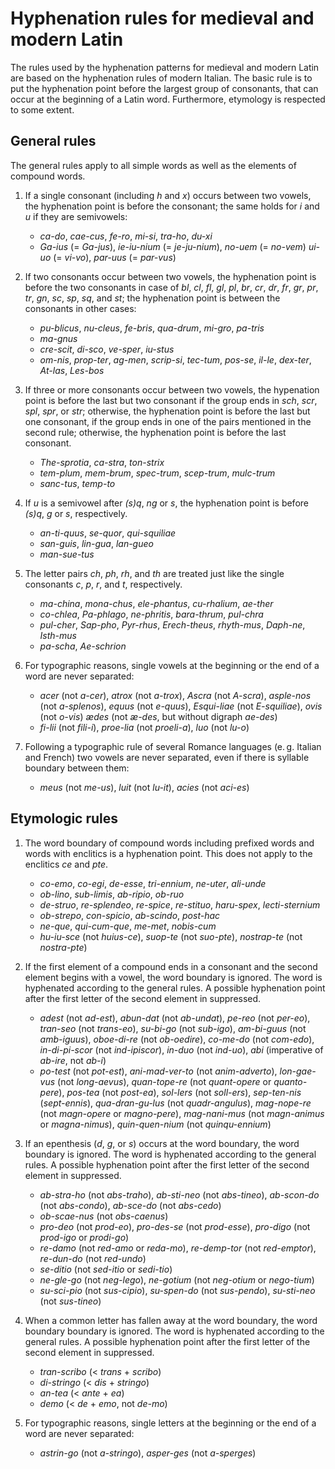 # Hyphenation rules for medieval and modern Latin

The rules used by the hyphenation patterns for medieval and modern Latin are
based on the hyphenation rules of modern Italian. The basic rule is to put the
hyphenation point before the largest group of consonants, that can occur at the
beginning of a Latin word. Furthermore, etymology is respected to some extent.

## General rules

The general rules apply to all simple words as well as the elements of compound
words.

1. If a single consonant (including *h* and *x*) occurs between two vowels, the
hyphenation point is before the consonant; the same holds for *i* and *u* if
they are semivowels:
	- *ca-do*, *cae-cus*, *fe-ro*, *mi-si*, *tra-ho*, *du-xi*
	- *Ga-ius* (= *Ga-jus*), *ie-iu-nium* (= *je-ju-nium*), *no-uem* (=
	  *no-vem*) *ui-uo* (= *vi-vo*), *par-uus* (= *par-vus*)

2. If two consonants occur between two vowels, the hyphenation point is before
the two consonants in case of *bl*, *cl*, *fl*, *gl*, *pl*, *br*, *cr*, *dr*,
*fr*, *gr*, *pr*, *tr*, *gn*, *sc*, *sp*, *sq*, and *st*; the hyphenation point
is between the consonants in other cases:
	- *pu-blicus*, *nu-cleus*, *fe-bris*, *qua-drum*, *mi-gro*, *pa-tris*
	- *ma-gnus*
	- *cre-scit*, *di-sco*, *ve-sper*, *iu-stus*
	- *om-nis*, *prop-ter*, *ag-men*, *scrip-si*, *tec-tum*, *pos-se*, *il-le*,
	  *dex-ter*, *At-las*, *Les-bos*

3. If three or more consonants occur between two vowels, the hypenation point
is before the last but two consonant if the group ends in *sch*, *scr*, *spl*,
*spr*, or *str*; otherwise, the hyphenation point is before the last but one
consonant, if the group ends in one of the pairs mentioned in the second rule;
otherwise, the hyphenation point is before the last consonant.
	- *The-sprotia*, *ca-stra*, *ton-strix*
	- *tem-plum*, *mem-brum*, *spec-trum*, *scep-trum*, *mulc-trum*
	- *sanc-tus*, *temp-to*

4. If *u* is a semivowel after *(s)q*, *ng* or *s*, the hyphenation point is
before *(s)q*, *g* or *s*, respectively.
	- *an-ti-quus*, *se-quor*, *qui-squiliae*
	- *san-guis*, *lin-gua*, *lan-gueo*
	- *man-sue-tus*

5. The letter pairs *ch*, *ph*, *rh*, and *th* are treated just like the single
consonants *c*, *p*, *r*, and *t*, respectively.
	- *ma-china*, *mona-chus*, *ele-phantus*, *cu-rhalium*, *ae-ther*
	- *co-chlea*, *Pa-phlago*, *ne-phritis*, *bara-thrum*, *pul-chra*
	- *pul-cher*, *Sap-pho*, *Pyr-rhus*, *Erech-theus*, *rhyth-mus*, *Daph-ne*,
	  *Isth-mus*
	- *pa-scha*, *Ae-schrion* 

6. For typographic reasons, single vowels at the beginning or the end of a
word are never separated:
	- *acer* (not *a-cer*), *atrox* (not *a-trox*), *Ascra* (not *A-scra*),
	  *asple-nos* (not *a-splenos*), *equus* (not *e-quus*), *Esqui-liae* (not
	  *E-squiliae*), *ovis* (not *o-vis*) *ædes* (not *æ-des*, but without
	  digraph *ae-des*)
	- *fi-lii* (not *fili-i*), *proe-lia* (not *proeli-a*), *luo* (not *lu-o*)

7. Following a typographic rule of several Romance languages (e. g. Italian and
French) two vowels are never separated, even if there is syllable boundary
between them:
	- *meus* (not *me-us*), *luit* (not *lu-it*), *acies* (not *aci-es*)

## Etymologic rules

1. The word boundary of compound words including prefixed words and words with
enclitics is a hyphenation point. This does not apply to the enclitics *ce* and
*pte*.
	- *co-emo*, *co-egi*, *de-esse*, *tri-ennium*, *ne-uter*, *ali-unde*
	- *ob-lino*, *sub-limis*, *ab-ripio*, *ob-ruo*
	- *de-struo*, *re-splendeo*, *re-spice*, *re-stituo*, *haru-spex*,
	  *lecti-sternium*
	- *ob-strepo*, *con-spicio*, *ab-scindo*, *post-hac*
	- *ne-que*, *qui-cum-que*, *me-met*, *nobis-cum*
	- *hu-iu-sce* (not *huius-ce*), *suop-te* (not *suo-pte*), *nostrap-te* (not
	  *nostra-pte*)

2. If the first element of a compound ends in a consonant and the second
element begins with a vowel, the word boundary is ignored. The word is
hyphenated according to the general rules. A possible hyphenation point after
the first letter of the second element in suppressed.
	- *adest* (not *ad-est*), *abun-dat* (not *ab-undat*), *pe-reo* (not
	  *per-eo*), *tran-seo* (not *trans-eo*), *su-bi-go* (not *sub-igo*),
	  *am-bi-guus* (not *amb-iguus*), *oboe-di-re* (not *ob-oedire*), *co-me-do*
	  (not *com-edo*), *in-di-pi-scor* (not *ind-ipiscor*), *in-duo* (not
	  *ind-uo*), *abi* (imperative of *ab-ire*, not *ab-i*)
	- *po-test* (not *pot-est*), *ani-mad-ver-to* (not *anim-adverto*),
	  *lon-gae-vus* (not *long-aevus*), *quan-tope-re* (not *quant-opere* or
	  *quanto-pere*), *pos-tea* (not *post-ea*), *sol-lers* (not *soll-ers*),
	  *sep-ten-nis* (*sept-ennis*), *qua-dran-gu-lus* (not *quadr-angulus*),
	  *mag-nope-re* (not *magn-opere* or *magno-pere*), *mag-nani-mus* (not
	  *magn-animus* or *magna-nimus*), *quin-quen-nium* (not *quinqu-ennium*)

3. If an epenthesis (*d*, *g*, or *s*) occurs at the word boundary, the word
boundary is ignored. The word is hyphenated according to the general rules. A
possible hyphenation point after the first letter of the second element in
suppressed.
	- *ab-stra-ho* (not *abs-traho*), *ab-sti-neo* (not *abs-tineo*),
	  *ab-scon-do* (not *abs-condo*), *ab-sce-do* (not *abs-cedo*)
	- *ob-scae-nus* (not *obs-caenus*)
	- *pro-deo* (not *prod-eo*), *pro-des-se* (not *prod-esse*), *pro-digo* (not
	  *prod-igo* or *prodi-go*)
	- *re-damo* (not *red-amo* or *reda-mo*), *re-demp-tor* (not *red-emptor*),
	  *re-dun-do* (not *red-undo*)
	- *se-ditio* (not *sed-itio* or *sedi-tio*)
	- *ne-gle-go* (not *neg-lego*), *ne-gotium* (not *neg-otium* or *nego-tium*)
	- *su-sci-pio* (not *sus-cipio*), *su-spen-do* (not *sus-pendo*),
	  *su-sti-neo* (not *sus-tineo*)

4. When a common letter has fallen away at the word boundary, the word boundary
boundary is ignored. The word is hyphenated according to the general rules. A
possible hyphenation point after the first letter of the second element in
suppressed.
	- *tran-scribo* (< *trans* + *scribo*)
	- *di-stringo* (< *dis* + *stringo*)
	- *an-tea* (< *ante* + *ea*)
	- *demo* (< *de* + *emo*, not *de-mo*)

5. For typographic reasons, single letters at the beginning or the end of a
word are never separated:
	- *astrin-go* (not *a-stringo*), *asper-ges* (not *a-sperges*)
